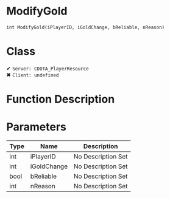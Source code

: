 # ModifyGold
```
int ModifyGold(iPlayerID, iGoldChange, bReliable, nReason)
```
# Class
✔ `Server: CDOTA_PlayerResource`  
✖ `Client: undefined`  

# Function Description

# Parameters
Type|Name|Description
--|--|--
int|iPlayerID|No Description Set
int|iGoldChange|No Description Set
bool|bReliable|No Description Set
int|nReason|No Description Set
